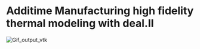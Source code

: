 # Additime Manufacturing high fidelity thermal modeling with deal.II


![Gif_output_vtk](https://github.com/lreigbua/AM_thermal_w_deal_II/assets/93150422/d92be467-f46d-4933-9494-1c94287f9886)
